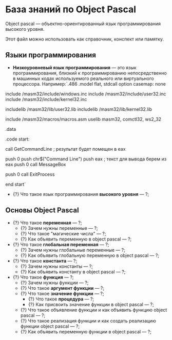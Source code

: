# База знаний по Object Pascal
Object pascal &mdash; объектно-ориентированный язык программирования высокого уровня.

Этот файл можно использовать как справочник, конспект или памятку.

## Языки программирования

   *  **Низкоуровневый язык программирования** &mdash; это  язык программирования, близкий к программированию непосредственно в машинных кодах используемого реального или виртуального процессора.
   Например:`.486
.model flat, stdcall
option casemap: none
 
include /masm32/include/windows.inc
include /masm32/include/user32.inc
include /masm32/include/kernel32.inc
 
includelib /masm32/lib/user32.lib
includelib /masm32/lib/kernel32.lib
 
include /masm32/macros/macros.asm 
uselib masm32, comctl32, ws2_32 
 
.data
 
.code
start:
 
call GetCommandLine ; результат будет помещен в eax
 
push 0
push chr$("Command Line")
push eax ; текст для вывода берем из eax
push 0
call MessageBox
 
push 0
call ExitProcess
 
end start`


   * {?} Что такое язык программирования **высокого уровня** &mdash; ?;

## Основы Object Pascal

   * {?} Что такое **переменная** &mdash; ?;
      * {?} Зачем нужны переменные &mdash; ?;
      * {?} Что такое "магические числа" &mdash; ?;
      * {?} Как объявить переменную в object pascal &mdash; ?;
   * {?} Что такое **глобальная переменная** &mdash; ?;
      * {?} Зачем нужны глобальные переменные &mdash; ?;
      * {?} Как объявить глобальную переменную в object pascal &mdash; ?;
   * {?} Что такое **константа** &mdash; ?;
      * {?} Зачем нужны константы &mdash; ?;
      * {?} Как объявить константу в object pascal &mdash; ?;
   * {?} Что такое **функция** &mdash; ?;
      * {?} Зачем нужны функции &mdash; ?;
      * {?} Что такое **аргумент функции** &mdash; ?;
      * {?} Что такое **значение функции** &mdash; ?;
         * {?} Что такое **процедура** &mdash; ?;
         * {?} Как присвоить значение функции в object pascal &mdash; ?;
      * {?} Что такое объявление функции и как объявить функцию object pascal &mdash; ?;
      * {?} Что такое реализация функции и как создать реализацию функции object pascal &mdash; ?;
      * {?} Как объявить переменную функции в object pascal &mdash; ?;
